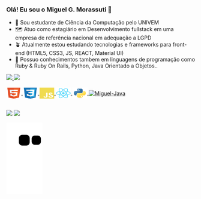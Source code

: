 ### Olá! Eu sou o Miguel G. Morassuti 🚀

-  🔭  Sou estudante de Ciência da Computação pelo UNIVEM
-  🗺️  Atuo como estagiário em Desenvolvimento fullstack em uma empresa de referência nacional em adequação a LGPD
-  🪴 Atualmente  estou estudando tecnologias e frameworks para front-end (HTML5, CSS3, JS, REACT, Material UI)
-  👾 Possuo conhecimentos tambem em linguagens de programação como Ruby & Ruby On Rails, Python, Java Orientado a Objetos..

<div>
  <a href="https://github.com/Miguelmorassuti">
  <img width="50%" src="https://github-readme-stats.vercel.app/api?username=Miguelmorassuti&show_icons=true&theme=radical&include_all_commits=true&count_private=true"/>
  <img width="42%" src="https://github-readme-stats.vercel.app/api/top-langs/?username=Miguelmorassuti&layout=compact&langs_count=7&theme=radical"/>
</div>
 
<div style="display:inline_block"><br>
	<img align="center" alt="Miguel-HTML" height="30" width="40" src="https://raw.githubusercontent.com/devicons/devicon/master/icons/html5/html5-original.svg">
  	<img align="center" alt="Miguel-CSS" height="30" width="40" src="https://raw.githubusercontent.com/devicons/devicon/master/icons/css3/css3-original.svg">
	<img align="center" alt="Miguel-Js" height="30" width="40" src="https://raw.githubusercontent.com/devicons/devicon/master/icons/javascript/javascript-plain.svg">
	<img align="center" alt="Miguel-React" height="30" width="40" src="https://raw.githubusercontent.com/devicons/devicon/master/icons/react/react-original.svg">
	<img align="center" alt="Miguel-Python" height="30" width="40" src="https://raw.githubusercontent.com/devicons/devicon/master/icons/python/python-original.svg">
	<img align="center" alt="Miguel-Java" height="30" width="40" src="https://cdn.jsdelivr.net/gh/devicons/devicon/icons/java/java-original.svg" />
</div>
  
  ##
	
<div>

  <a href="https://www.instagram.com/miguelmorassuti/" target="_blank"><img src="https://img.shields.io/badge/-Instagram-%23E4405F?style=for-the-badge&logo=instagram&logoColor=white" target="_blank"></a>
  <a href="https://www.linkedin.com/in/miguel-morassuti/" target="_blank"><img src="https://img.shields.io/badge/-LinkedIn-%230077B5?style=for-the-badge&logo=linkedin&logoColor=white" target="_blank"></a> 	
</div>
	
![Snake animation](https://github.com/Miguelmorassuti/Miguelmorassuti/blob/output/github-contribution-grid-snake.svg)
